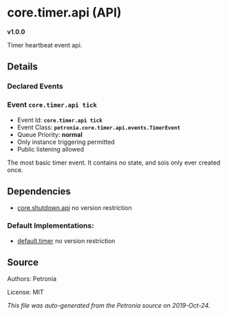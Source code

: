# core.timer.api (API)
**v1.0.0**

Timer heartbeat event api.

## Details


### Declared Events


### Event `core.timer.api tick`

* Event Id: **`core.timer.api tick`**
* Event Class: **`petronia.core.timer.api.events.TimerEvent`**
* Queue Priority: **normal**
* Only instance triggering permitted
* Public listening allowed

The most basic timer event.  It contains no state, and sois only ever created once.








## Dependencies

* [core.shutdown.api](core.shutdown.api.md)
  no version restriction



### Default Implementations:
* [default.timer](default.timer.md)
  no version restriction


## Source

Authors: Petronia

License: MIT

*This file was auto-generated from the Petronia source on 2019-Oct-24.*
